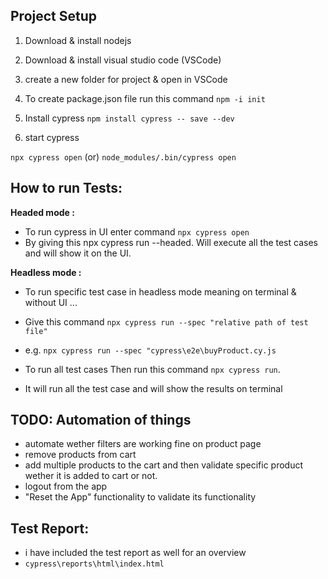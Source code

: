 ## Project Setup

1) Download & install nodejs

2) Download & install visual studio code (VSCode)

3) create a new folder for project & open in VSCode

4) To create package.json file run this command `npm -i init`

5) Install cypress `npm install cypress -- save --dev`

6) start cypress

`npx cypress open`       (or)
`node_modules/.bin/cypress open`

## How to run Tests:

**Headed mode :** 
* To run cypress in UI enter command `npx cypress open`
* By giving this npx cypress run --headed. Will execute all the test cases and will show it on the UI. 

**Headless mode :** 
* To run specific test case in headless mode meaning on terminal & without UI ...
* Give this command `npx cypress run --spec "relative path of test file"`
* e.g. `npx cypress run --spec "cypress\e2e\buyProduct.cy.js`


* To run all test cases Then run this command `npx cypress run`. 
* It will run all the test case and will show the results on terminal

## TODO: Automation of things

* automate wether filters are working fine on product page
* remove products from cart
* add multiple products to the cart and then validate specific product wether it is added to cart or not.
* logout from the app
* "Reset the App" functionality to validate its functionality

## Test Report:
* i have included the test report as well for an overview
* `cypress\reports\html\index.html`